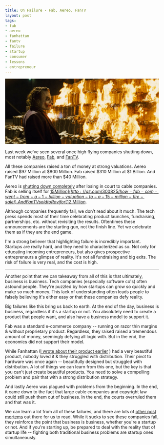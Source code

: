```yaml
---
title: On Failure - Fab, Aereo, FanTV
layout: post
tags:
- fab
- aereo
- fanhattan
- fantv
- failure
- startup
- consumer
- lessons
- entrepreneur
---
```


![burning-money](/images/burning-money.jpg)

Last week we’ve seen several once high flying companies shutting down, most notably [Aereo](http://venturebeat.com/2014/11/06/aereo-officially-shuts-down-operations/), [Fab](http://techcrunch.com/2014/11/20/pch-international-in-talks-to-buy-fab-for-15-million/), and [FanTV](http://recode.net/2014/11/03/rovi-buys-fantv/). 

All these companies raised a ton of money at strong valuations. Aereo raised $97 Million at $800 Million. Fab raised $310 Million at $1 Billion. And FanTV had raised more than $40 Million. 

Aereo is [shutting down completely](http://venturebeat.com/2014/11/06/aereo-officially-shuts-down-operations/) after losing in court to cable companies. Fab is selling itself for [$15 Million](http://qz.com/300825/how-fab-com-went-from-a-1-billion-valuation-to-a-15-million-fire-sale/). And FanTV sold to Rovi for [$12 Million](http://www.multichannel.com/news/tv-apps/rovi-paid-12m-fanhattan/385729).

Although companies frequently fail, we don’t read about it much. The tech press spends most of their time celebrating product launches, fundraising, partnerships, etc. without revisiting the results. Oftentimes these announcements are the starting gun, not the finish line. Yet we celebrate them as if they are the end game.

I'm a strong believer that highlighting failure is incredibly important. Startups are really hard, and they need to characterized as so. Not only for educating incoming entrepreneurs, but also gives prospective entrepreneurs a glimpse of reality. It's not all fundraising and big exits. The risk of failure is very real, and the cost is high. 

<hr>

Another point that we can takeaway from all of this is that ultimately, business is business. Tech companies (especially software co's) often astound people. They're puzzled by how startups can grow so quickly and make so much money. This lack of understanding often leads people to falsely believing it's either easy or that these companies defy reality.

Big failures like this bring us back to earth. At the end of the day, business is business, regardless if it's a startup or not. You absolutely need to create a product that people want, and also have a business model to support it. 

Fab was a standard e-commerce company -- running on razor thin margins & without proprietary product. Regardless, they raised raised a tremendous amount of money, seemingly defying all logic with. But in the end, the economics did not support their model.

While Fanhattan ([I wrote about their product earlier](/2012/09/26/fanhattan-ux-breakdown/)
) had a very beautiful product, nobody loved it & they struggled with distribution. Their pivot to hardware was once again -- beautifully designed but struggled with distribution. A lot of things we can learn from this one, but the key is that you can't just create beautiful products. You need to solve a compelling problem and pair that with a strong distribution strategy.

And lastly Aereo was plagued with problems from the beginning. In the end, it came down to the fact that large cable companies and copyright law could still push them out of business. In the end, the courts overruled them and that was it.

We can learn a lot from all of these failures, and there are lots of [other post mortems](http://ryanhoover.me/post/74229429351/14-startup-postmortems) out there for us to read. While it sucks to see these companies fall, they reinforce the point that business is business, whether you're a startup or not.  And if you're starting up, be prepared to deal with the reality that of startup life -- fighting both traditional business problems are startup ones simultaneously.
